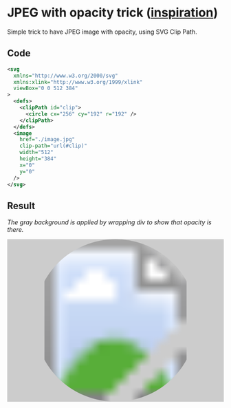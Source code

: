 # JPEG with opacity trick ([inspiration](https://css-tricks.com/transparent-jpg-svg/))

Simple trick to have JPEG image with opacity, using SVG Clip Path.

## Code
```svg
<svg
  xmlns="http://www.w3.org/2000/svg"
  xmlns:xlink="http://www.w3.org/1999/xlink"
  viewBox="0 0 512 384"
>
  <defs>
    <clipPath id="clip">
      <circle cx="256" cy="192" r="192" />
    </clipPath>
  </defs>
  <image
    href="./image.jpg"
    clip-path="url(#clip)"
    width="512"
    height="384"
    x="0"
    y="0"
  />
</svg>
```

## Result

_The gray background is applied by wrapping div to show that opacity is there._

<div style="background-color: #ccc">
  <svg
    xmlns="http://www.w3.org/2000/svg"
    xmlns:xlink="http://www.w3.org/1999/xlink"
    viewBox="0 0 512 384"
  >
    <defs>
      <clipPath id="clip">
        <circle cx="256" cy="192" r="192" />
      </clipPath>
    </defs>
    <image
      href="./image.jpg"
      clip-path="url(#clip)"
      width="512"
      height="384"
      x="0"
      y="0"
    />
  </svg>
</div>
